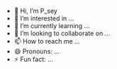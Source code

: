 - 👋 Hi, I’m P_sey
- 👀 I’m interested in ...
- 🌱 I’m currently learning ...
- 💞️ I’m looking to collaborate on ...
- 📫 How to reach me ...
- 😄 Pronouns: ...
- ⚡ Fun fact: ...

<!---
PiseyEm/PiseyEm is a ✨ special ✨ repository because its `README.md` (this file) appears on your GitHub profile.
You can click the Preview link to take a look at your changes.
--->
